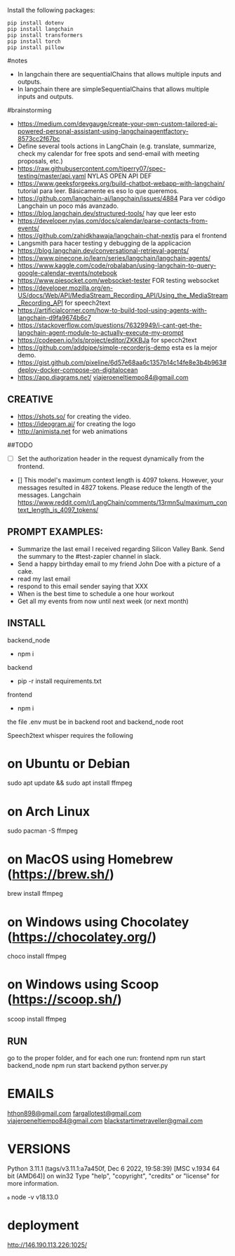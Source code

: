 

Install the following packages:

```
pip install dotenv
pip install langchain
pip install transformers
pip install torch
pip install pillow
```

#notes 

- In langchain there are sequentialChains that allows multiple inputs and outputs.
- In langchain there are simpleSequentialChains that allows multiple inputs and outputs.

#brainstorming

- https://medium.com/devgauge/create-your-own-custom-tailored-ai-powered-personal-assistant-using-langchainagentfactory-8573cc2f67bc
- Define several tools actions in LangChain (e.g. translate, summarize, check my calendar for free spots and send-email with meeting proposals, etc.)
- https://raw.githubusercontent.com/tjperry07/spec-testing/master/api.yaml  NYLAS OPEN API DEF
- https://www.geeksforgeeks.org/build-chatbot-webapp-with-langchain/ tutorial para leer. Básicamente es eso lo que queremos.
- https://github.com/langchain-ai/langchain/issues/4884 Para ver código Langchain un poco más avanzado.
- https://blog.langchain.dev/structured-tools/ hay que leer esto
- https://developer.nylas.com/docs/calendar/parse-contacts-from-events/
- https://github.com/zahidkhawaja/langchain-chat-nextjs para el frontend
- Langsmith para hacer testing y debugging de la applicacion 
- https://blog.langchain.dev/conversational-retrieval-agents/
- https://www.pinecone.io/learn/series/langchain/langchain-agents/
- https://www.kaggle.com/code/robalaban/using-langchain-to-query-google-calendar-events/notebook
- https://www.piesocket.com/websocket-tester FOR testing websocket
- https://developer.mozilla.org/en-US/docs/Web/API/MediaStream_Recording_API/Using_the_MediaStream_Recording_API for speech2text
- https://artificialcorner.com/how-to-build-tool-using-agents-with-langchain-d9fa9674b6c7
- https://stackoverflow.com/questions/76329949/i-cant-get-the-langchain-agent-module-to-actually-execute-my-prompt
- https://codepen.io/lxls/project/editor/ZKKBJa for specch2text
- https://github.com/addpipe/simple-recorderjs-demo esta es la mejor demo.
- https://gist.github.com/pixeline/6d57e68aa6c1357b14c14fe8e3b4b963#deploy-docker-compose-on-digitalocean
- https://app.diagrams.net/
viajeroeneltiempo84@gmail.com


## CREATIVE

- https://shots.so/ for creating the video.
- https://ideogram.ai/ for creating the logo
- http://animista.net for web animations

##TODO

- [ ] Set the authorization header in the request dynamically from the frontend.
- [] This model's maximum context length is 4097 tokens. However, your messages resulted in 4827 tokens. Please reduce the length of the messages. Langchain https://www.reddit.com/r/LangChain/comments/13rmn5u/maximum_context_length_is_4097_tokens/

## PROMPT EXAMPLES: 

- Summarize the last email I received regarding Silicon Valley Bank. Send the summary to the #test-zapier channel in slack.
- Send a happy birthday email to my friend John Doe with a picture of a cake.
- read my last email
- respond to this email sender saying that XXX
- When is the best time to schedule a one hour workout
- Get all my events from now until next week (or next month)

## INSTALL

backend_node 

 - npm i 
  
backend 

 - pip -r install requirements.txt

frontend
    
  - npm i

the file .env must be in backend root and backend_node root 

Speech2text whisper requires the following 
# on Ubuntu or Debian
sudo apt update && sudo apt install ffmpeg

# on Arch Linux
sudo pacman -S ffmpeg

# on MacOS using Homebrew (https://brew.sh/)
brew install ffmpeg

# on Windows using Chocolatey (https://chocolatey.org/)
choco install ffmpeg

# on Windows using Scoop (https://scoop.sh/)
scoop install ffmpeg

## RUN 

go to the proper folder, and for each one run:
  frontend npm run start 
  backend_node npm run start 
  backend python server.py


# EMAILS 

hthon898@gmail.com
fargallotest@gmail.com
viajeroeneltiempo84@gmail.com 
blackstartimetraveller@gmail.com


# VERSIONS 

Python 3.11.1 (tags/v3.11.1:a7a450f, Dec  6 2022, 19:58:39) [MSC v.1934 64 bit (AMD64)] on win32
Type "help", "copyright", "credits" or "license" for more information.

 node -v
v18.13.0


# deployment 


http://146.190.113.226:1025/




